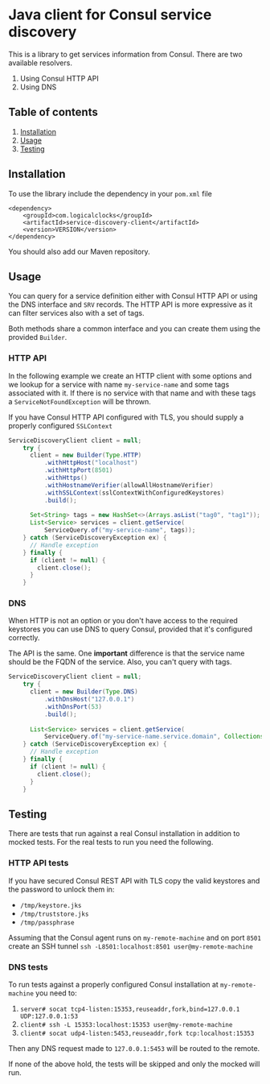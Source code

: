 # Java client for Consul service discovery

This is a library to get services information from Consul.
There are two available resolvers.

1. Using Consul HTTP API
2. Using DNS

## Table of contents
1. [Installation](#installation)
2. [Usage](#usage)
3. [Testing](#testing)

## Installation
To use the library include the dependency in your `pom.xml` file

    <dependency>
        <groupId>com.logicalclocks</groupId>
        <artifactId>service-discovery-client</artifactId>
        <version>VERSION</version>
    </dependency>

You should also add our Maven repository.

## Usage
You can query for a service definition either with Consul HTTP API or
using the DNS interface and `SRV` records. The HTTP API is more expressive
as it can filter services also with a set of tags.

Both methods share a common interface and you can create them using the
provided `Builder`.

### HTTP API

In the following example we create an HTTP client with some options
and we lookup for a service with name `my-service-name` and some tags
associated with it. If there is no service with that name and with these
tags a `ServiceNotFoundException` will be thrown.

If you have Consul HTTP API configured with TLS, you should supply a
properly configured `SSLContext`

```java
ServiceDiscoveryClient client = null;
    try {
      client = new Builder(Type.HTTP)
          .withHttpHost("localhost")
          .withHttpPort(8501)
          .withHttps()
          .withHostnameVerifier(allowAllHostnameVerifier)
          .withSSLContext(sslContextWithConfiguredKeystores)
          .build();
      
      Set<String> tags = new HashSet<>(Arrays.asList("tag0", "tag1"));
      List<Service> services = client.getService(
          ServiceQuery.of("my-service-name", tags));
    } catch (ServiceDiscoveryException ex) {
      // Handle exception
    } finally {
      if (client != null) {
        client.close();
      }
    }
```

### DNS

When HTTP is not an option or you don't have access to the required keystores
you can use DNS to query Consul, provided that it's configured correctly.

The API is the same. One **important** difference is that the service name
should be the FQDN of the service. Also, you can't query with tags.

```java
ServiceDiscoveryClient client = null;
    try {
      client = new Builder(Type.DNS)
          .withDnsHost("127.0.0.1")
          .withDnsPort(53)
          .build();
      
      List<Service> services = client.getService(
          ServiceQuery.of("my-service-name.service.domain", Collections.emptySet()));
    } catch (ServiceDiscoveryException ex) {
      // Handle exception
    } finally {
      if (client != null) {
        client.close();
      }
    }
```

## Testing
There are tests that run against a real Consul installation in addition to
mocked tests. For the real tests to run you need the following.

### HTTP API tests
If you have secured Consul REST API with TLS copy the valid keystores and the
password to unlock them in:

* `/tmp/keystore.jks`
* `/tmp/truststore.jks`
* `/tmp/passphrase`

Assuming that the Consul agent runs on `my-remote-machine` and on port `8501` create
an SSH tunnel `ssh -L8501:localhost:8501 user@my-remote-machine`

### DNS tests
To run tests against a properly configured Consul installation at `my-remote-machine`
you need to:

1. `server# socat tcp4-listen:15353,reuseaddr,fork,bind=127.0.0.1 UDP:127.0.0.1:53`
2. `client# ssh -L 15353:localhost:15353 user@my-remote-machine`
3. `client# socat udp4-listen:5453,reuseaddr,fork tcp:localhost:15353`

Then any DNS request made to `127.0.0.1:5453` will be routed to the remote.

If none of the above hold, the tests will be skipped and only the mocked will run.
